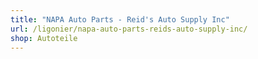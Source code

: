 ```yaml
---
title: "NAPA Auto Parts - Reid's Auto Supply Inc"
url: /ligonier/napa-auto-parts-reids-auto-supply-inc/
shop: Autoteile
---
```

